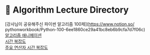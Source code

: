 # 🦁 Algorithm Lecture Directory
[강사님이 공유해주신 파이썬 알고리즘 100제](https://www.notion.so/ pythonworkbook/Python-100-6ee1860ce29a41bc8eb6b9cfa7d7f06c) <br>
[알고리즘 애니메이션](https://visualgo.net/en) <br>
[시간 복잡도](https://www.bigocheatsheet.com/) <br>
[주요 연산자 시간 복잡도](https://wayhome25.github.io/python/2017/06/14/time-complexity/) <br>